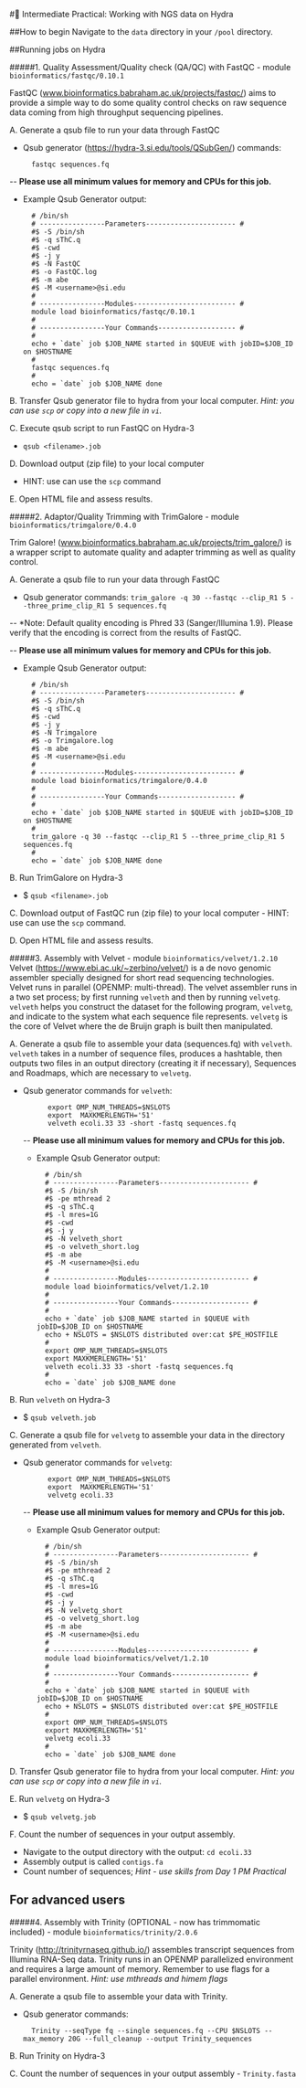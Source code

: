 #🐙 Intermediate Practical: Working with NGS data on Hydra


##How to begin
Navigate to the `data` directory in your `/pool` directory.

##Running jobs on Hydra

#####1. Quality Assessment/Quality check (QA/QC) with FastQC - module `bioinformatics/fastqc/0.10.1`

FastQC (www.bioinformatics.babraham.ac.uk/projects/fastqc/) aims to provide a simple way to do some quality control checks on raw sequence data coming from high throughput sequencing pipelines. 
	
A. Generate a qsub file to run your data through FastQC
- Qsub generator (https://hydra-3.si.edu/tools/QSubGen/) commands:

		fastqc sequences.fq

-- **Please use all minimum values for memory and CPUs for this job.**
	
- Example Qsub Generator output:
		
		# /bin/sh
		# ----------------Parameters---------------------- #
		#$ -S /bin/sh
		#$ -q sThC.q
		#$ -cwd
		#$ -j y
		#$ -N FastQC
		#$ -o FastQC.log
		#$ -m abe
		#$ -M <username>@si.edu
		#
		# ----------------Modules------------------------- #
		module load bioinformatics/fastqc/0.10.1
		#
		# ----------------Your Commands------------------- #
		#
		echo + `date` job $JOB_NAME started in $QUEUE with jobID=$JOB_ID on $HOSTNAME
		#
		fastqc sequences.fq
		#
		echo = `date` job $JOB_NAME done

	
B. Transfer Qsub generator file to hydra from your local computer. *Hint: you can use `scp` or copy into a new file in `vi`.*

C. Execute qsub script to run FastQC on Hydra-3

- `qsub <filename>.job`
	
D.	Download output (zip file) to your local computer
		
- HINT: use can use the `scp` command
	
E. Open HTML file and assess results.
	
#####2. Adaptor/Quality Trimming with TrimGalore - module `bioinformatics/trimgalore/0.4.0`	

Trim Galore! (www.bioinformatics.babraham.ac.uk/projects/trim_galore/) is a wrapper script to automate quality and adapter trimming as well as quality control.

A. Generate a qsub file to run your data through FastQC
- Qsub generator commands: `trim_galore -q 30 --fastqc --clip_R1 5 --three_prime_clip_R1 5 sequences.fq`

-- *Note: Default quality encoding is Phred 33 (Sanger/Illumina 1.9). Please verify that the encoding is correct from the results of FastQC.

-- **Please use all minimum values for memory and CPUs for this job.**
	
- Example Qsub Generator output:
	
		# /bin/sh
		# ----------------Parameters---------------------- #
		#$ -S /bin/sh
		#$ -q sThC.q
		#$ -cwd
		#$ -j y
		#$ -N Trimgalore
		#$ -o Trimgalore.log
		#$ -m abe
		#$ -M <username>@si.edu
		#
		# ----------------Modules------------------------- #
		module load bioinformatics/trimgalore/0.4.0
		#
		# ----------------Your Commands------------------- #
		#
		echo + `date` job $JOB_NAME started in $QUEUE with jobID=$JOB_ID on $HOSTNAME
		#
		trim_galore -q 30 --fastqc --clip_R1 5 --three_prime_clip_R1 5 sequences.fq
		#
		echo = `date` job $JOB_NAME done

B. Run TrimGalore on Hydra-3

- $ `qsub <filename>.job`	

C. Download output of FastQC run (zip file) to your local computer
		- HINT: use can use the `scp` command.
	
D. Open HTML file and assess results. 
	
#####3. Assembly with Velvet - module `bioinformatics/velvet/1.2.10` 
Velvet (https://www.ebi.ac.uk/~zerbino/velvet/) is a de novo genomic assembler specially designed for short read sequencing technologies. Velvet runs in parallel (OPENMP: multi-thread). The velvet assembler runs in a two set process; by first running `velveth` and then by running `velvetg`. `velveth` helps you construct the dataset for the following program, `velvetg`, and
indicate to the system what each sequence file represents. `velvetg` is the core of Velvet where the de Bruijn graph is built then manipulated.

A. Generate a qsub file to assemble your data (sequences.fq) with `velveth`. `velveth` takes in a number of sequence files, produces a hashtable, then outputs two files in an output directory (creating it if necessary), Sequences and Roadmaps, which are necessary to `velvetg`. 

- Qsub generator commands for `velveth`:

			export OMP_NUM_THREADS=$NSLOTS
			export  MAXKMERLENGTH='51' 
			velveth ecoli.33 33 -short -fastq sequences.fq
				
	-- **Please use all minimum values for memory and CPUs for this job.**
	
	- Example Qsub Generator output:
			
			# /bin/sh 
			# ----------------Parameters---------------------- #
			#$ -S /bin/sh
			#$ -pe mthread 2
			#$ -q sThC.q
			#$ -l mres=1G
			#$ -cwd
			#$ -j y
			#$ -N velveth_short
			#$ -o velveth_short.log
			#$ -m abe
			#$ -M <username>@si.edu
			#
			# ----------------Modules------------------------- #
			module load bioinformatics/velvet/1.2.10
			#
			# ----------------Your Commands------------------- #
			#
			echo + `date` job $JOB_NAME started in $QUEUE with jobID=$JOB_ID on $HOSTNAME
			echo + NSLOTS = $NSLOTS distributed over:cat $PE_HOSTFILE
			#
			export OMP_NUM_THREADS=$NSLOTS
			export MAXKMERLENGTH='51'
			velveth ecoli.33 33 -short -fastq sequences.fq
			#
			echo = `date` job $JOB_NAME done

B. Run `velveth` on Hydra-3
	
- $ `qsub velveth.job`	

C. Generate a qsub file for `velvetg` to assemble your data in the directory generated from `velveth`. 

- Qsub generator commands for `velvetg`:
	
			export OMP_NUM_THREADS=$NSLOTS 
			export  MAXKMERLENGTH='51'
			velvetg ecoli.33
		
	-- **Please use all minimum values for memory and CPUs for this job.**
	
	- Example Qsub Generator output:
			
			# /bin/sh
			# ----------------Parameters---------------------- #
			#$ -S /bin/sh
			#$ -pe mthread 2
			#$ -q sThC.q
			#$ -l mres=1G
			#$ -cwd
			#$ -j y
			#$ -N velvetg_short
			#$ -o velvetg_short.log
			#$ -m abe
			#$ -M <username>@si.edu
			#
			# ----------------Modules------------------------- #
			module load bioinformatics/velvet/1.2.10
			#
			# ----------------Your Commands------------------- #
			#
			echo + `date` job $JOB_NAME started in $QUEUE with jobID=$JOB_ID on $HOSTNAME
			echo + NSLOTS = $NSLOTS distributed over:cat $PE_HOSTFILE
			#
			export OMP_NUM_THREADS=$NSLOTS
			export MAXKMERLENGTH='51'
			velvetg ecoli.33
			#
			echo = `date` job $JOB_NAME done
	
D. Transfer Qsub generator file to hydra from your local computer. *Hint: you can use `scp` or copy into a new file in `vi`.*

E. Run `velvetg` on Hydra-3
	
- $ `qsub velvetg.job`
	
F. Count the number of sequences in your output assembly.
	
- Navigate to the output directory with the output: `cd ecoli.33` 
- Assembly output is called `contigs.fa`
- Count number of sequences; *Hint - use skills from Day 1 PM Practical*


## For advanced users

#####4. Assembly with Trinity (OPTIONAL - now has trimmomatic included) - module `bioinformatics/trinity/2.0.6`

Trinity (http://trinityrnaseq.github.io/) assembles transcript sequences from Illumina RNA-Seq data. Trinity runs in an OPENMP parallelized environment and requires a large amount of memory. Remember to use flags for a parallel environment. *Hint: use mthreads and himem flags*
	
A. Generate a qsub file to assemble your data with Trinity. 

- Qsub generator commands:

		Trinity --seqType fq --single sequences.fq --CPU $NSLOTS --max_memory 20G --full_cleanup --output Trinity_sequences			
B. Run Trinity on Hydra-3
	
C.	Count the number of sequences in your output assembly - `Trinity.fasta`

	
